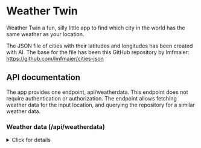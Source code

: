 # Weather Twin

Weather Twin a fun, silly little app to find which city in the world has the same weather as your location.

The JSON file of cities with their latitudes and longitudes has been created with AI. The base for the file has been this GitHub repository by lmfmaier: https://github.com/lmfmaier/cities-json

## API documentation

The app provides one endpoint, api/weatherdata. This endpoint does not require authentication or authorization. The endpoint allows fetching weather data for the input location, and querying the repository for a similar weather data.

### Weather data (/api/weatherdata)

<details>
<summary>Click for details</summary>

**URL** : `/api/weatherdata`

**Method** : `GET`

**Auth required** : No

**Path parameters** : None

**Request body content** :

The request body should be a JSON object. It must include the following fields:

| Field  | Type   | Required | Description                                                              |
| ------ | ------ | -------- | ------------------------------------------------------------------------ |
| `city` | String | YES      | The name of the input city .                                             |
| `unit` | String | YES      | Response unit. Must be `standard`/`null`/empty, `metric`, or `imperial`. |

#### Example request

`GET /api/weatherdata`

```json
{
  "city": "Helsinki",
  "unit": "metric"
}
```

### Success reponse

**Condition** : Data provided in the body is valid.

**Code** : ``200 OK`

**Content example** : Returns a JSON object with two properties: `inputLocation` and `similarLocation`.

```json
{
  "similarLocation": {
    "id": 134601,
    "lat": 32.941,
    "lon": 50.121,
    "city": "Fareydūnshahr",
    "countryCode": "IR",
    "weatherGroup": "Clouds",
    "temp": -5.6
  },
  "inputLocation": {
    "id": 658225,
    "lat": 60.1675,
    "lon": 24.9427,
    "city": "Helsinki",
    "countryCode": "FI",
    "weatherGroup": "Clouds",
    "temp": -5.4
  }
}
```

</details>
